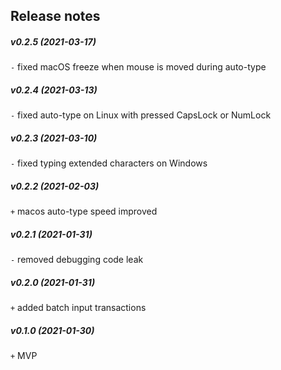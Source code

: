Release notes
-------------
##### v0.2.5 (2021-03-17)
`-` fixed macOS freeze when mouse is moved during auto-type

##### v0.2.4 (2021-03-13)
`-` fixed auto-type on Linux with pressed CapsLock or NumLock

##### v0.2.3 (2021-03-10)
`-` fixed typing extended characters on Windows

##### v0.2.2 (2021-02-03)
`+` macos auto-type speed improved

##### v0.2.1 (2021-01-31)
`-` removed debugging code leak

##### v0.2.0 (2021-01-31)
`+` added batch input transactions

##### v0.1.0 (2021-01-30)
`+` MVP
